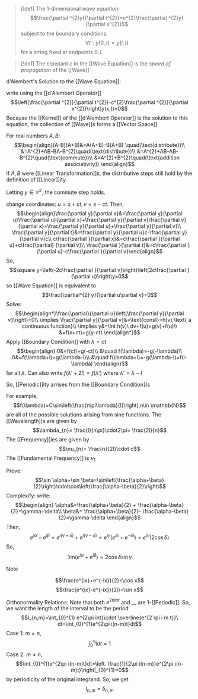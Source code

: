 >[!def]
>The $1$-dimensional *wave equation*: $$\frac{\partial ^{2}y}{\partial t^{2}}=c^{2}\frac{\partial ^{2}y}{\partial x^{2}}$$subject to the boundary conditions: $$\forall t:y(0,t)=y(l,t)$$for a string fixed at endpoints $0,l$.

>[!def]
>The constant $c$ in the [[Wave Equation]] is the *speed of propagation* of the [[Wave]]

d'Alembert's Solution to the [[Wave Equation]]:

write using the [[d'Alembert Operator]]
$$\left[\frac{\partial ^{2}}{\partial t^{2}}-c^{2}\frac{\partial ^{2}}{\partial x^{2}}\right]y(x,t)=0$$
Because the [[Kernel]] of the [[d'Alembert Operator]] is the solution to this equation, the collection of [[Wave]]s forms a [[Vector Space]]

For real numbers $A,B$:
$$\begin{align}(A-B)(A+B)&=A(A+B)-B(A+B) \quad(\text{distribute})\\
&=A^{2}+AB-BA-B^{2}\quad(\text{distribute})\\
&=A^{2}+AB-AB-B^{2}\quad(\text{commute})\\
&=A^{2}+B^{2}\quad(\text{addition associativity})
\end{align}$$
If $A,B$ were [[Linear Transformation]]s, the distributive steps still hold by the definition of [[Linear]]ity. 

Letting $y\in \mathcal{C}^{2}$, the commute step holds.


change coordinates: $u=x+ct,v=x-ct$. Then, $$\begin{align}\frac{\partial y}{\partial x}&=\frac{\partial y}{\partial u}\frac{\partial u}{\partial x}+\frac{\partial y}{\partial v}\frac{\partial v}{\partial x}=\frac{\partial y}{\partial u}+\frac{\partial y}{\partial v}\\
\frac{\partial y}{\partial t}&=\frac{\partial y}{\partial u}c-\frac{\partial y}{\partial v}c\\
c\frac{\partial }{\partial x}&=c\frac{\partial }{\partial u}+c\frac{\partial} {\partial v}\\
\frac{\partial }{\partial t}&=c\frac{\partial }{\partial u}-c\frac{\partial }{\partial v}\end{align}$$
So, $$\square y=\left(-2c\frac{\partial }{\partial v}\right)\left(2c\frac{\partial }{\partial u}\right)y=0$$
so [[Wave Equation]] is equivalent to $$\frac{\partial^{2} y}{\partial u\partial v}=0$$
Solve: 
$$\begin{align*}\frac{\partial}{\partial u}\left(\frac{\partial y}{\partial v}\right)=0\\
\implies \frac{\partial y}{\partial v}&=\text{const}=h(v),\text{ a continuous function}\\
\implies y&=\int h(v)\ dv+f(u)=g(v)+f(u)\\
&=f(x+ct)+g(y-ct)
\end{align*}$$
Apply [[Boundary Condition]] with $\lambda=ct$
$$\begin{align}
0&=f(ct)+g(-ct)\\
&\quad f(\lambda)=-g(-\lambda)\\
0&=f(\lambda+l)+g(\lambda-l)\\
&\quad f(\lambda+l)=-g(\lambda-l)=f(l-\lambda)
\end{align}$$
for all $\lambda$. Can also write $f(\lambda'+2l)=f(\lambda')$ where $\lambda'=\lambda-l$


So, [[Periodic]]ity arrises from the [[Boundary Condition]]s

For example, $$f(\lambda)=C\sin\left(\frac{n\pi\lambda}{l}\right),n\in \mathbb{N}$$
are all of the possible solutions arising from sine functions. The [[Wavelength]]s are given by $$\lambda_{n}= \frac{l}{n\pi}\cdot2\pi= \frac{2l}{n}$$The [[Frequency]]ies are given by $$\nu_{n}= \frac{n}{2l}\cdot c$$
The [[Fundamental Frequency]] is $\nu_{1}$


Prove: $$\sin \alpha+\sin \beta=\sin\left(\frac{\alpha+\beta}{2}\right)\cdot\cos\left(\frac{\alpha-\beta}{2}\right)$$Complexify:
write: $$\begin{align}
\alpha&=\frac{\alpha+\beta}{2} + \frac{\alpha-\beta}{2}=\gamma+\delta\\
\beta&= \frac{\alpha+\beta}{2}- \frac{\alpha-\beta}{2}=\gamma-\delta
\end{align}$$Then,$$e^{i\alpha}+e^{i\beta}=e^{i (\gamma+\delta)}+e^{i(\gamma-\delta)}=e^{i\gamma}(e^{i \delta}+e^{-i \delta})=e^{i \gamma}(2\cos \delta)$$
So,
$$\Im \text{m}(e^{i\alpha}+e^{i\beta})=2\cos \delta\sin \gamma$$

>[!note]
>$$\frac{e^{ix}+e^{-ix}}{2}=\cos x$$
>$$\frac{e^{ix}-e^{-ix}}{2i}=\sin x$$

Orthonormality Relations:
Note that both $e^{2\pi int}$ and __ are $1$-[[Periodic]]. So, we want the length of the interval to be the period
$$I_{n,m}=\int_{0}^{1} e^{2\pi int}\cdot \overline{e^{2 \pi i m t}}\ dt=\int_{0}^{1}e^{2\pi i(n-m)t}dt$$
Case 1: $m=n$, $$\int_{0}^{1}1dt=1$$
Case 2: $m≠n$, $$\int_{0}^{1}e^{2\pi i(n-m)t}dt=\left. \frac{1}{2\pi i(n-m)}e^{2\pi i(n-m)t}\right|_{0}^{1}=0$$by periodicity of the original integrand. So, we get $$I_{n,m}=\delta_{n,m}$$

